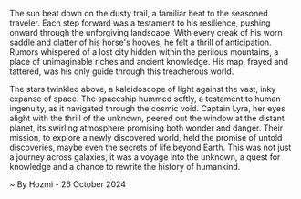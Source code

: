 
The sun beat down on the dusty trail, a familiar heat to the seasoned traveler. Each step forward was a testament to his resilience, pushing onward through the unforgiving landscape. With every creak of his worn saddle and clatter of his horse's hooves, he felt a thrill of anticipation. Rumors whispered of a lost city hidden within the perilous mountains, a place of unimaginable riches and ancient knowledge. His map, frayed and tattered, was his only guide through this treacherous world.

The stars twinkled above, a kaleidoscope of light against the vast, inky expanse of space. The spaceship hummed softly, a testament to human ingenuity, as it navigated through the cosmic void. Captain Lyra, her eyes alight with the thrill of the unknown, peered out the window at the distant planet, its swirling atmosphere promising both wonder and danger. Their mission, to explore a newly discovered world, held the promise of untold discoveries, maybe even the secrets of life beyond Earth. This was not just a journey across galaxies, it was a voyage into the unknown, a quest for knowledge and a chance to rewrite the history of humankind. 

~ By Hozmi - 26 October 2024
